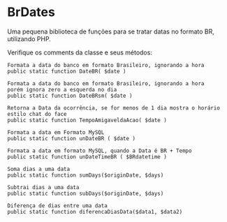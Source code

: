 # BrDates

Uma pequena biblioteca de funções para se tratar datas no formato BR, utilizando PHP.

Verifique os comments da classe e seus métodos:

    Formata a data do banco em formato Brasileiro, ignorando a hora
    public static function DateBR( $date ) 
    
    Formata a data do banco em formato Brasileiro, ignorando a hora
    porém ignora zero a esquerda no dia
    public static function DateBRsm( $date ) 
    
    Retorna a Data da ocorrência, se for menos de 1 dia mostra o horário
    estilo chat do face
    public static function TempoAmigaveldaAcao( $date ) 
    
    Formata a data em Formato MySQL
    public static function unDateBR ( $date )
    
    Formata a data em formato MySQL, quando a Data é BR + Tempo
    public static function unDateTimeBR ( $BRdatetime ) 
    
    Soma dias a uma data
    public static function sumDays($originDate, $days)
    
    Subtrai dias a uma data
    public static function subDays($originDate, $days)
    
    Diferença de dias entre uma data
    public static function diferencaDiasData($data1, $data2)
